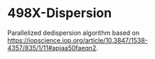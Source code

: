 # 498X-Dispersion

Parallelized dedispersion algorithm based on https://iopscience.iop.org/article/10.3847/1538-4357/835/1/11#apjaa50faeqn2.
